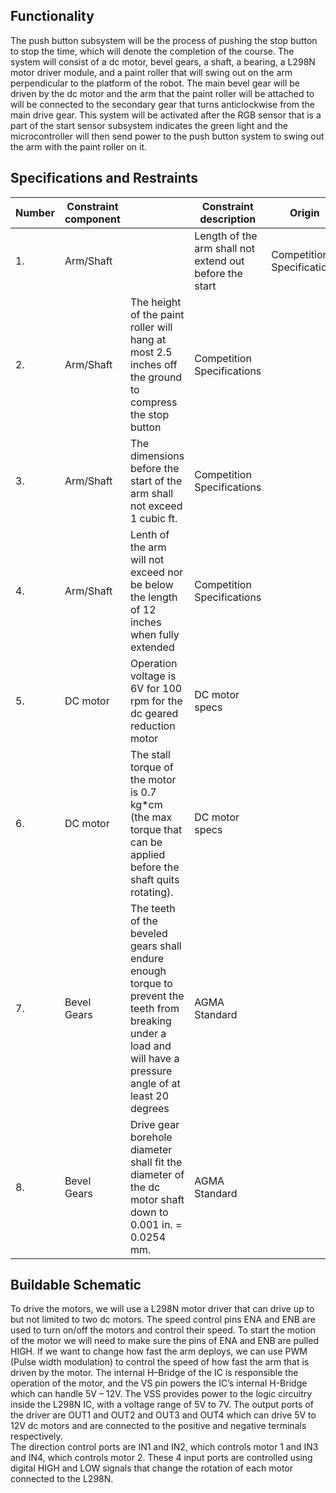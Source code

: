 ## Functionality

The push button subsystem will be the process of pushing the stop button to stop the time, which will denote the completion of the course. The system will consist of a dc motor, bevel gears, a shaft, a bearing, a L298N motor driver module, and a paint roller that will swing out on the arm perpendicular to the platform of the robot. The main bevel gear will be driven by the dc motor and the arm that the paint roller will be attached to will be connected to the secondary gear that turns anticlockwise from the main drive gear. This system will be activated after the RGB sensor that is a part of the start sensor subsystem indicates the green light and the microcontroller will then send power to the push button system to swing out the arm with the paint roller on it.

## Specifications and Restraints


| Number | Constraint component | | Constraint description | Origin |
|--------|----------------------|-|------------------------|--------|
| 1. | Arm/Shaft | |Length of the arm shall not extend out before the start | Competition Specifications |
| 2. |  Arm/Shaft | The height of the paint roller will hang at most 2.5 inches off the ground to compress the stop button  | Competition Specifications |
| 3. | Arm/Shaft | The dimensions before the start of the arm shall not exceed 1 cubic ft. | Competition Specifications |
| 4. |  Arm/Shaft | Lenth of the arm will not exceed nor be below the length of 12 inches when fully extended | Competition Specifications |
| 5. | DC motor | Operation voltage is 6V for 100 rpm for the dc geared reduction motor | DC motor specs |
| 6. |  DC motor | The stall torque of the motor is 0.7 kg*cm (the max torque that can be applied before the shaft quits rotating). | DC motor specs |
| 7. | Bevel Gears  | The teeth of the beveled gears shall endure enough torque to prevent the teeth from breaking under a load and will have a pressure angle of at least 20 degrees | AGMA Standard |
| 8. |  Bevel Gears  | Drive gear borehole diameter shall fit the diameter of the dc motor shaft down to 0.001 in. = 0.0254 mm.| AGMA Standard |

## Buildable Schematic

To drive the motors, we will use a L298N motor driver that can drive up to but not limited to two dc motors. The speed control pins ENA and ENB are used to turn on/off the motors and control their speed. To start the motion of the motor we will need to make sure the pins of ENA and ENB are pulled HIGH. If we want to change how fast the arm deploys, we can use PWM (Pulse width modulation) to control the speed of how fast the arm that is driven by the motor. 
The internal H–Bridge of the IC is responsible the operation of the motor, and the VS pin powers the IC’s internal H-Bridge which can handle 5V – 12V. The VSS provides power to the logic circuitry inside the L298N IC, with a voltage range of 5V to 7V. The output ports of the driver are OUT1 and OUT2 and OUT3 and OUT4 which can drive 5V to 12V dc motors and are connected to the positive and negative terminals respectively.  
The direction control ports are IN1 and IN2, which controls motor 1 and IN3 and IN4, which controls motor 2. These 4 input ports are controlled using digital HIGH and LOW signals that change the rotation of each motor connected to the L298N.
